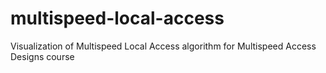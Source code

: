 # multispeed-local-access
Visualization of Multispeed Local Access algorithm for Multispeed Access Designs course
